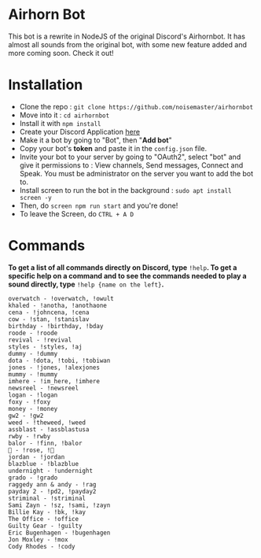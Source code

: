 # Airhorn Bot

This bot is a rewrite in NodeJS of the original Discord's Airhornbot. It has almost all sounds from the original bot, with some new feature added and more coming soon. Check it out!

# Installation
- Clone the repo : `git clone https://github.com/noisemaster/airhornbot`
- Move into it : `cd airhornbot`
- Install it with `npm install`
- Create your Discord Application [here](https://discordapp.com/developers/applications/)
- Make it a bot by going to "Bot", then "**Add bot**"
- Copy your bot's **token** and paste it in the `config.json` file.
- Invite your bot to your server by going to "OAuth2", select "bot" and give it permissions to : View channels, Send messages, Connect and Speak. You must be administrator on the server you want to add the bot to.
- Install screen to run the bot in the background : `sudo apt install screen -y`
- Then, do `screen npm run start` and you're done!
- To leave the Screen, do `CTRL + A D`

# Commands
**To get a list of all commands directly on Discord, type** `!help`**.  To get a specific help on a command and to see the commands needed to play a sound directly, type** `!help {name on the left}`**.**

```airhorn - !airhorn
overwatch - !overwatch, !owult
khaled - !anotha, !anothaone
cena - !johncena, !cena
cow - !stan, !stanislav
birthday - !birthday, !bday
roode - !roode
revival - !revival
styles - !styles, !aj
dummy - !dummy
dota - !dota, !tobi, !tobiwan
jones - !jones, !alexjones
mummy - !mummy
imhere - !im_here, !imhere
newsreel - !newsreel
logan - !logan
foxy - !foxy
money - !money
gw2 - !gw2
weed - !theweed, !weed
assblast - !assblastusa
rwby - !rwby
balor - !finn, !balor
🌹 - !rose, !🌹
jordan - !jordan
blazblue - !blazblue
undernight - !undernight
grado - !grado
raggedy ann & andy - !rag
payday 2 - !pd2, !payday2
striminal - !striminal
Sami Zayn - !sz, !sami, !zayn
Billie Kay - !bk, !kay
The Office - !office
Guilty Gear - !guilty
Eric Bugenhagen - !bugenhagen
Jon Moxley - !mox
Cody Rhodes - !cody
```
